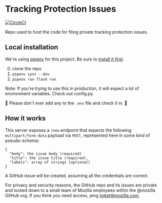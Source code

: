 # Tracking Protection Issues

[![CircleCI](https://circleci.com/gh/mozilla/tracking-protection-issues/tree/master.svg?style=shield)](https://circleci.com/gh/mozilla/tracking-protection-issues/tree/master)

Repo used to host the code for filing private tracking protection issues. 

## Local installation

We're using [pipenv](https://docs.pipenv.org/) for this project. Be sure to [install it first](https://docs.pipenv.org/#install-pipenv-today).

0. clone the repo
1. `pipenv sync --dev`
2. `pipenv run flask run`

Note: If you're trying to use this in production, it will expect a lot of environment variables. Check out config.py.

🚨 Please don't ever add any to the `.env` file and check it in. 🚨

## How it works

This server exposes a `/new` endpoint that expects the following `multipart/form-data` payload via `POST`, represented here in some kind of pseudo-schema:

```
{
  "body": the issue body (required)
  "title": the issue title (required),
  "labels": array of strings (optional)
}
```

A GitHub issue will be created, assuming all the credentials are correct. 

For privacy and security reasons, the GitHub repo and its issues are private and locked down to a small team of Mozilla employees within the @mozilla GitHub org. If you think you need access, ping miket@mozilla.com.
